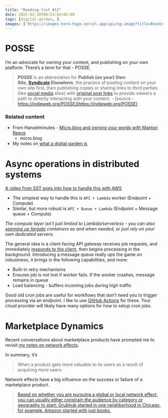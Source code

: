 ```yaml
---
title: "Reading list #12"
date: 2025-02-20T00:53:02+02:00
tags: [digital-garden, ]
images: ['https://images-here-hugo.vercel.app/api/og-image?title=Reading+list+%2312']
---
```


# POSSE
I’m an advocate for owning your content, and publishing on your own platform. There’s a term for that - POSSE.

> ***POSSE*** is an abbreviation for **Publish (on your) Own Site, [Syndicate](https://indieweb.org/Category:syndication) Elsewhere**, the practice of posting content on your own site first, then publishing copies or sharing links to third parties (like [social media](https://indieweb.org/social_media) silos) with [original post links](https://indieweb.org/original_post_link) to provide viewers a path to directly interacting with your content. - [source - https://indieweb.org/POSSE](https://indieweb.org/POSSE)

### Related content
- From Hanselminutes - [Micro.blog and owning your words with Manton Reece](https://hanselminutes.com/983/microblog-and-owning-your-words-with-manton-reece)
  - micro.blog
- My notes on [what a digital garden is](https://www.guidefari.com/digital-garden/)

# Async operations in distributed systems

[A video from SST goes into how to handle this with AWS](https://www.youtube.com/watch?v=3PJM7mtF-eo)
- The simplest way to handle this is `API + Lambda` worker (Endpoint + Compute)
- Similar, but more robust is `API + Queue + Lambda` (Endpoint + Message queue + Compute)

*The compute layer isn’t just limited to Lambda/serverless - you can also [spinning up fargate](https://youtu.be/3PJM7mtF-eo?si=T3DfOtyn7WriVCAx&t=572) containers as and when needed, or just rely on your own dedicated servers.*

The general idea is a client facing API gateway receives job requests, and immediately [responds to the client](https://developer.mozilla.org/en-US/docs/Web/HTTP/Status/202), then begins processing in the background.
Introducing a message queue really ups the game on robustness, it brings in the following capabilities, and more:
- Built-in retry mechanisms
- Ensures job is not lost if worker fails. If the worker crashes, message remains in queue
- Load balancing - buffers incoming jobs during high traffic

Good old cron jobs are useful for workflows that don’t need you to trigger processing via an endpoint. I like to use [GitHub Actions](https://github.com/features/actions) for these. Your cloud provider will likely have many options for how to setup cron jobs.

# Marketplace Dynamics
Recent conversations about marketplace products have prompted me to revisit [my notes on network effects](https://www.guidefari.com/network-effects/). 

In summary, it’s 
> When a product gets more valuable to its users as a result of acquiring more users

Network effects have a big influence on the success or failure of a marketplace product.
 
> [Based on whether you are pursuing a global or local network effect, you can usually either constrain the audience by category or geography to start: Grubhub started in one neighborhood in Chicago, for example. Amazon started with just books.](https://caseyaccidental.com/product-market-fit-network-effects/)